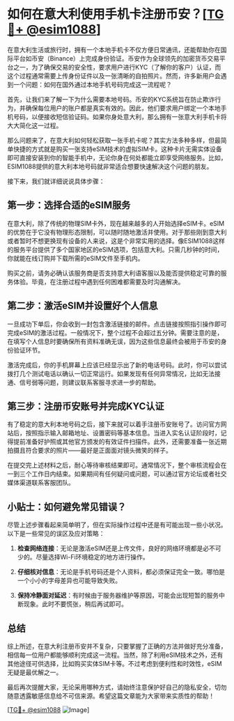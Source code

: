 # 如何在意大利使用手机卡注册币安？[[TG💪+ @esim1088](https://t.me/s/esim1088)]

在意大利生活或旅行时，拥有一个本地手机卡不仅方便日常通讯，还能帮助你在国际平台如币安（Binance）上完成身份验证。币安作为全球领先的加密货币交易平台之一，为了确保交易的安全性，要求用户进行KYC（了解你的客户）认证，而这个过程通常需要上传身份证件以及一张清晰的自拍照片。然而，许多新用户会遇到一个问题：如何在国外通过本地手机号码完成这一流程呢？

首先，让我们来了解一下为什么需要本地号码。币安的KYC系统旨在防止欺诈行为，并确保每位用户的账户都是真实有效的。因此，他们要求用户绑定一个本地手机号码，以便接收短信验证码。如果你身处意大利，那么拥有一张意大利手机卡将大大简化这一过程。

那么问题来了，在意大利如何轻松获取一张手机卡呢？其实方法多种多样，但最简单快捷的方式就是购买一张支持eSIM技术的虚拟SIM卡。这种卡片无需实体设备即可直接安装到你的智能手机中，无论你身在何处都能立即享受网络服务。比如，ESIM1088提供的意大利本地号码就非常适合想要快速解决这个问题的朋友。

接下来，我们就详细说说具体步骤：

## 第一步：选择合适的eSIM服务

在意大利，除了传统的物理SIM卡外，现在越来越多的人开始选择eSIM卡。eSIM的优势在于它没有物理形态限制，可以随时随地激活并使用。对于那些刚到意大利或者暂时不想更换现有设备的人来说，这是个非常实用的选择。像ESIM1088这样的服务平台提供了多个国家地区的eSIM选项，包括意大利。只需几秒钟的时间，你就能在线订购并下载所需的eSIM文件至手机内。

购买之前，请务必确认该服务商是否支持意大利语客服以及能否提供稳定可靠的服务体验。毕竟，在注册过程中遇到任何困难都需要及时沟通解决。

## 第二步：激活eSIM并设置好个人信息

一旦成功下单后，你会收到一封包含激活链接的邮件。点击链接按照指引操作即可完成eSIM的激活过程。一般情况下，整个过程不会超过五分钟。需要注意的是，在填写个人信息时要确保所有资料准确无误，因为这些信息最终会被用于币安的身份验证环节。

激活完成后，你的手机屏幕上应该已经显示出了新的电话号码。此时，你可以尝试拨打几个测试电话以确认一切正常运行。如果发现有任何异常情况，比如无法接通、信号弱等问题，则建议联系客服寻求进一步的帮助。

## 第三步：注册币安账号并完成KYC认证

有了稳定的意大利本地号码之后，接下来就可以着手注册币安账号了。访问官方网站后，按照指示输入邮箱地址、设置密码等基本信息。当进入实名认证阶段时，记得提前准备好护照或其他官方颁发的有效证件扫描件。此外，还需要准备一张近期拍摄且符合要求的照片——最好是正面面对镜头微笑的样子。

在提交完上述材料之后，耐心等待审核结果即可。通常情况下，整个审核流程会在一到三个工作日内结束。如果期间有任何疑问或问题，可以通过官方论坛或者社交媒体渠道联系客服团队。

## 小贴士：如何避免常见错误？

尽管上述步骤看起来简单明了，但在实际操作过程中还是有可能出现一些小状况。以下是一些常见的误区及应对策略：

1. **检查网络连接**：无论是激活eSIM还是上传文件，良好的网络环境都是必不可少的。尽量选择Wi-Fi环境稳定的地方进行操作。
   
2. **仔细核对信息**：无论是手机号码还是个人资料，都必须保证完全一致。哪怕是一个小小的字母差异也可能导致失败。

3. **保持冷静面对延迟**：有时候由于服务器维护等原因，可能会出现短暂的服务中断现象。此时不要慌张，稍后再试即可。

## 总结

综上所述，在意大利注册币安并不复杂，只要掌握了正确的方法并做好充分准备，相信每一位用户都能够顺利完成这一流程。当然，除了利用eSIM技术之外，还有其他途径可供选择，比如购买实体SIM卡等。不过考虑到便利性和时效性，eSIM无疑是最优解之一。

最后再次提醒大家，无论采用哪种方式，请始终注意保护好自己的隐私安全，切勿随意透露敏感信息给不可信来源。希望这篇文章能为大家带来实质性的帮助！

[[TG💪+ @esim1088](https://t.me/s/esim1088) ![Image](https://i.postimg.cc/4NQfJmqS/Snipaste-2025-05-13-00-14-12.png)]